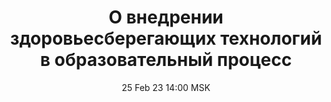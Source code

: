 ---
title: "О внедрении здоровьесберегающих технологий в образовательный процесс"
date: "25 Feb 23 14:00 MSK"
draft: false
speakers: ["aleksey-severikov"]
---